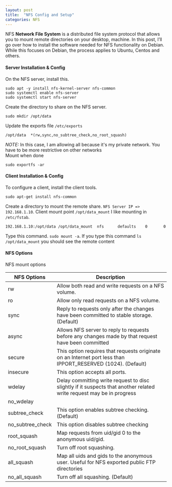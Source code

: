 ```yaml
---
layout: post
title:  "NFS Config and Setup"
categories: NFS 
---
```


NFS **Network File System** is a distributed file system protocol that allows you to mount remote directories on your desktop, machine. 
In this post, I’ll go over how to install the software needed for NFS functionality on Debian. While this focuses on Debian, the process
applies to Ubuntu, Centos and others.

#### **Server Installation & Config**
On the NFS server, install this.
```
sudo apt -y install nfs-kernel-server nfs-common
sudo systemctl enable nfs-server
sudo systemctl start nfs-server
```
Create the directory to share on the NFS server.
```
sudo mkdir /opt/data
```
Update the exports file `/etc/exports`
```
/opt/data  *(rw,sync,no_subtree_check,no_root_squash)
```
*NOTE:* In this case, I am allowing all because it's my private network. You have to be more restrictive on other networks<br>
Mount when done
```
sudo exportfs -ar
```



#### **Client Installation & Config**
To configure a client, install the client tools.
```
sudo apt-get install nfs-common
```
Create a directory to mount the remote share. `NFS Server IP => 192.168.1.10`. Client mount point `/opt/data_mount`
I like mounting in `/etc/fstab`.
```
192.168.1.10:/opt/data /opt/data_mount  nfs      defaults    0       0
```
Type this command. `sudo mount -a`. If you type this command `ls /opt/data_mount` you should see the remote content




#### **NFS Options**
NFS mount options

| NFS Options      | Description |
| ----------- | ----------- |
| rw          | Allow both read and write requests on a NFS volume.       |
| ro          | Allow only read requests on a NFS volume.        |
| sync        | Reply to requests only after the changes have been committed to stable storage. (Default) |
| async       |	Allows NFS server to reply to requests before any changes made by that request have been committed | 
| secure      |	This option requires that requests originate on an Internet port less than IPPORT_RESERVED (1024). (Default) |
| insecure    |	This option accepts all ports. |
| wdelay      |	Delay committing write request to disc slightly if it suspects that another related write request may be in progress |
| no_wdelay     |  |
| subtree_check    | This option enables subtree checking. (Default) |
| no_subtree_check | This option disables subtree checking |
| root_squash      | Map requests from uid/gid 0 to the anonymous uid/gid. |
| no_root_squash   | Turn off root squashing. |
| all_squash 	   | Map all uids and gids to the anonymous user. Useful for NFS exported public FTP directories |
| no_all_squash    | Turn off all squashing. (Default) |
